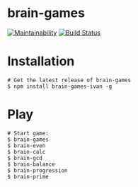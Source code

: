 # brain-games
[![Maintainability](https://api.codeclimate.com/v1/badges/8718df618f422f864e86/maintainability)](https://codeclimate.com/github/HardAndHeavy/brain-games/maintainability)
[![Build Status](https://travis-ci.org/HardAndHeavy/brain-games.svg?branch=master)](https://travis-ci.org/HardAndHeavy/brain-games)

# Installation
```
# Get the latest release of brain-games
$ npm install brain-games-ivan -g 
```

# Play
```
# Start game:
$ brain-games
$ brain-even
$ brain-calc
$ brain-gcd
$ brain-balance
$ brain-progression
$ brain-prime
```
